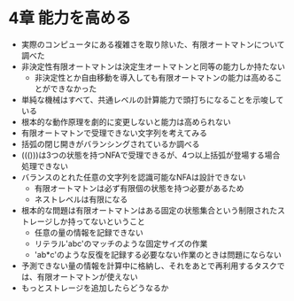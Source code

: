 # 4章 能力を高める
- 実際のコンピュータにある複雑さを取り除いた、有限オートマトンについて調べた
- 非決定性有限オートマトンは決定生オートマトンと同等の能力しか持たない
  - 非決定性とか自由移動を導入しても有限オートマトンの能力は高めることができなかった
- 単純な機械はすべて、共通レベルの計算能力で頭打ちになることを示唆している
- 根本的な動作原理を劇的に変更しないと能力は高められない
- 有限オートマトンで受理できない文字列を考えてみる
- 括弧の閉じ開きがバランシングされているか調べる
- ((()))は3つの状態を持つNFAで受理できるが、4つ以上括弧が登場する場合処理できない
- バランスのとれた任意の文字列を認識可能なNFAは設計できない
  - 有限オートマトンは必ず有限個の状態を持つ必要があるため
  - ネストレベルは有限になる
- 根本的な問題は有限オートマトンはある固定の状態集合という制限されたストレージしか持ってないということ
  - 任意の量の情報を記録できない
  - リテラル'abc'のマッチのような固定サイズの作業
  - 'ab*c'のような反復を記録する必要なない作業のときは問題にならない
- 予測できない量の情報を計算中に格納し、それをあとで再利用するタスクでは、有限オートマトンが使えない
- もっとストレージを追加したらどうなるか
